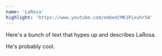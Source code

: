 ```yaml
---
name: 'LaRosa'
highlight: 'https://www.youtube.com/embed/MK1Pixuhr5A'
---
```


Here's a bunch of text that hypes up and describes LaRosa.

He's probably cool.